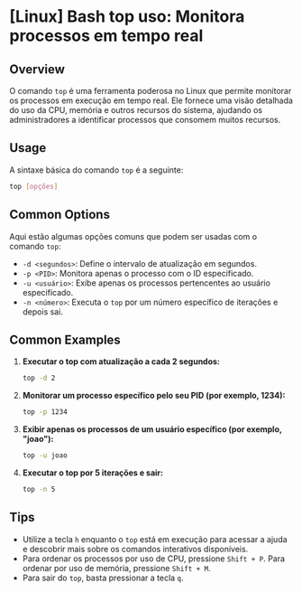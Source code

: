 # [Linux] Bash top uso: Monitora processos em tempo real

## Overview
O comando `top` é uma ferramenta poderosa no Linux que permite monitorar os processos em execução em tempo real. Ele fornece uma visão detalhada do uso da CPU, memória e outros recursos do sistema, ajudando os administradores a identificar processos que consomem muitos recursos.

## Usage
A sintaxe básica do comando `top` é a seguinte:

```bash
top [opções]
```

## Common Options
Aqui estão algumas opções comuns que podem ser usadas com o comando `top`:

- `-d <segundos>`: Define o intervalo de atualização em segundos.
- `-p <PID>`: Monitora apenas o processo com o ID especificado.
- `-u <usuário>`: Exibe apenas os processos pertencentes ao usuário especificado.
- `-n <número>`: Executa o `top` por um número específico de iterações e depois sai.

## Common Examples

1. **Executar o top com atualização a cada 2 segundos:**
   ```bash
   top -d 2
   ```

2. **Monitorar um processo específico pelo seu PID (por exemplo, 1234):**
   ```bash
   top -p 1234
   ```

3. **Exibir apenas os processos de um usuário específico (por exemplo, "joao"):**
   ```bash
   top -u joao
   ```

4. **Executar o top por 5 iterações e sair:**
   ```bash
   top -n 5
   ```

## Tips
- Utilize a tecla `h` enquanto o `top` está em execução para acessar a ajuda e descobrir mais sobre os comandos interativos disponíveis.
- Para ordenar os processos por uso de CPU, pressione `Shift + P`. Para ordenar por uso de memória, pressione `Shift + M`.
- Para sair do `top`, basta pressionar a tecla `q`.
